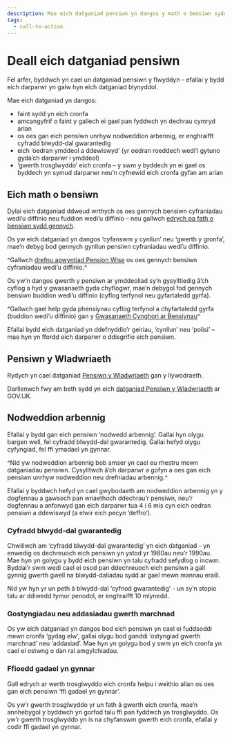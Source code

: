 ```yaml
---
description: Mae eich datganiad pensiwn yn dangos y math o bensiwn sydd gennych, faint sydd yn eich cronfa ac os oes gan eich pensiwn unrhyw nodweddion arbennig
tags:
  - call-to-action
---
```


# Deall eich datganiad pensiwn

Fel arfer, byddwch yn cael un datganiad pensiwn y flwyddyn - efallai y bydd eich darparwr yn galw hyn eich datganiad blynyddol.

Mae eich datganiad yn dangos:

 - faint sydd yn eich cronfa
 - amcangyfrif o faint y gallech ei gael pan fyddwch yn dechrau cymryd arian
 - os oes gan eich pensiwn unrhyw nodweddion arbennig, er enghraifft cyfradd blwydd-dal gwarantedig
 - eich ‘oedran ymddeol a ddewiswyd’ (yr oedran roeddech wedi’i gytuno gyda’ch darparwr i ymddeol)
 - ‘gwerth trosglwyddo’ eich cronfa – y swm y byddech yn ei gael os byddech yn symud darparwr neu’n cyfnewid eich cronfa gyfan am arian
 
## Eich math o bensiwn
 
Dylai eich datganiad ddweud wrthych os oes gennych bensiwn cyfraniadau wedi’u diffinio neu fuddion wedi’u diffinio – neu gallwch [edrych pa fath o bensiwn sydd gennych](/pension-type-tool).

Os yw eich datganiad yn dangos  ‘cyfanswm y cynllun’ neu ‘gwerth y gronfa’, mae’n debyg bod gennych gynllun pensiwn cyfraniadau wedi’u diffinio.

^Gallwch [drefnu apwyntiad Pension Wise](/appointments) os oes gennych bensiwn cyfraniadau wedi’u diffinio.^

Os yw’n dangos gwerth y pensiwn ar ymddeoliad sy’n gysylltiedig â’ch cyflog a hyd y gwasanaeth gyda chyflogwr, mae’n debygol fod gennych bensiwn buddion wedi’u diffinio (cyflog terfynol neu gyfartaledd gyrfa).

^Gallwch gael help gyda phensiynau cyflog terfynol a chyfartaledd gyrfa (buddion wedi’u diffinio) gan y [Gwasanaeth Cynghori ar Bensiynau](http://www.pensionsadvisoryservice.org.uk)^

Efallai bydd eich datganiad yn ddefnyddio’r geiriau, ‘cynllun’ neu ‘polisi’ – mae hyn yn ffordd eich darparwr o ddisgrifio eich pensiwn.

## Pensiwn y Wladwriaeth

Rydych yn cael datganiad [Pensiwn y Wladwriaeth](https://www.gov.uk/state-pension-statement) gan y llywodraeth.

Darllenwch fwy am beth sydd yn eich [datganiad Pensiwn y Wladwriaeth](https://www.gov.uk/government/publications/your-state-pension-statement-explained-dwp040) ar GOV.UK.

## Nodweddion arbennig

Efallai y bydd gan eich pensiwn ‘nodwedd arbennig’. Gallai hyn olygu bargen well, fel cyfradd blwydd-dal gwarantedig. Gallai hefyd olygu cyfyngiad, fel ffi ymadael yn gynnar.

^Nid yw nodweddion arbennig bob amser yn cael eu rhestru mewn datganiadau pensiwn. Cysylltwch â’ch darparwr a gofyn a oes gan eich pensiwn unrhyw nodweddion neu drefniadau arbennig.^

Efallai y byddwch hefyd yn cael gwybodaeth am nodweddion arbennig yn y dogfennau a gawsoch pan wnaethoch ddechrau’r pensiwn, neu’r dogfennau a anfonwyd gan eich darparwr tua 4 i 6 mis cyn eich oedran pensiwn a ddewiswyd (a elwir eich pecyn ‘deffro’).

### Cyfradd blwydd-dal gwarantedig

Chwiliwch am ‘cyfradd blwydd-dal gwarantedig’ yn eich datganiad - yn enwedig os dechreuoch eich pensiwn yn ystod yr 1980au neu’r 1990au. Mae hyn yn golygu y bydd eich pensiwn yn talu cyfradd sefydlog o incwm. Byddai’r swm wedi cael ei osod pan ddechreuoch eich pensiwn a gall gynnig gwerth gwell na blwydd-daliadau sydd ar gael mewn mannau eraill.

Nid yw hyn yr un peth â blwydd-dal ‘cyfnod gwarantedig’ - un sy’n stopio talu ar ddiwedd tymor penodol, er enghraifft 10 mlynedd.

### Gostyngiadau neu addasiadau gwerth marchnad

Os yw eich datganiad yn dangos bod eich pensiwn yn cael ei fuddsoddi mewn cronfa ‘gydag elw’, gallai olygu bod ganddi ‘ostyngiad gwerth marchnad’ neu ‘addasiad’. Mae hyn yn golygu bod y swm yn eich cronfa yn cael ei ostwng o dan rai amgylchiadau.

### Ffioedd gadael yn gynnar

Gall edrych ar werth trosglwyddo eich cronfa helpu i weithio allan os oes gan eich pensiwn ‘ffi gadael yn gynnar’. 

Os yw’r gwerth trosglwyddo yr un fath â gwerth eich cronfa, mae’n annhebygol y byddwch yn gorfod talu ffi pan fyddwch yn trosglwyddo. Os yw’r gwerth trosglwyddo yn is na chyfanswm gwerth eich cronfa, efallai y codir ffi gadael yn gynnar.

